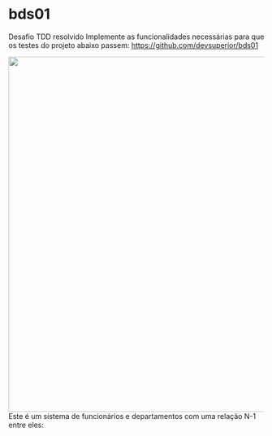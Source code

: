 # bds01
Desafio TDD resolvido
Implemente as funcionalidades necessárias para que os testes do projeto abaixo passem:
https://github.com/devsuperior/bds01

<div align="center">
<img src="https://user-images.githubusercontent.com/30321724/141787576-c1127a91-7db3-489a-a5db-fb37d5ebdc0d.PNG" width="700px">
</div>
Este é um sistema de funcionários e departamentos com uma relação N-1 entre eles:
